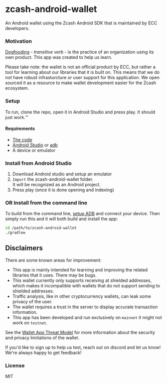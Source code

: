 # zcash-android-wallet
An Android wallet using the Zcash Android SDK that is maintained by ECC developers.

### Motivation
[Dogfooding](https://en.wikipedia.org/wiki/Eating_your_own_dog_food) - _transitive verb_ -  is the practice of an organization using its own product. This app was created to help us learn. 

Please take note: the wallet is not an official product by ECC, but rather a tool for learning about our libraries that it is built on. This means that we do not have robust infrasturcture or user support for this application. We open sourced it as a resource to make wallet development easier for the Zcash ecosystem. 

### Setup

To run, clone the repo, open it in Android Studio and press play. It should just work.™

#### Requirements
- [The code](https://github.com/zcash/zcash-android-wallet)
- [Android Studio](https://developer.android.com/studio/index.html) or [adb](https://www.xda-developers.com/what-is-adb/)
- A device or emulator

### Install from Android Studio
1. Download Android studio and setup an emulator
2. `Import` the zcash-android-wallet folder.  
    It will be recognized as an Android project.
3. Press play (once it is done opening and indexing)

### OR Install from the command line
To build from the command line, [setup ADB](https://www.xda-developers.com/install-adb-windows-macos-linux/) and connect your device. Then simply run this and it will both build and install the app:
```bash
cd /path/to/zcash-android-wallet
./gradlew
```

## Disclaimers
There are some known areas for improvement:

- This app is mainly intended for learning and improving the related libraries that it uses. There may be bugs.
- This wallet currently only supports receiving at shielded addresses, which makes it incompatible with wallets that do not support sending to shielded addresses. 
- Traffic analysis, like in other cryptocurrency wallets, can leak some privacy of the user.
- The wallet requires a trust in the server to display accurate transaction information. 
- This app has been developed and run exclusively on `mainnet` it might not work on `testnet`.  

See the [Wallet App Threat Model](https://zcash.readthedocs.io/en/latest/rtd_pages/wallet_threat_model.html)
for more information about the security and privacy limitations of the wallet.

If you'd like to sign up to help us test, reach out on discord and let us know! We're always happy to get feedback!

### License
MIT
